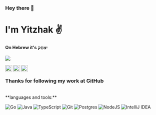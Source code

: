 ### Hey there 👋

# I'm Yitzhak ✌

#### On Hebrew it's יִצְחָק

![](https://visitor-badge.glitch.me/badge?page_id=betancour.betancour)

<a href="https://twitter.com/betancour">
  <img align="left" alt="יִצְחַק - Yitzhak
 | Twitter" width="22px" src="https://raw.githubusercontent.com/peterthehan/peterthehan/master/assets/twitter.svg" />
</a>
<a href="https://www.linkedin.com/in/yitzhak-solorzano/">
  <img align="left" alt="Yitzhak Solorzano" width="22px" src="https://raw.githubusercontent.com/peterthehan/peterthehan/master/assets/linkedin.svg" />
</a>
<a href="https://open.spotify.com/user/22iggd5haojcykfmdzkjia25y">
  <img align="left" alt="Yitzhak's Spotify" width="22px" src="https://raw.githubusercontent.com/peterthehan/peterthehan/master/assets/spotify.svg" />
</a>

<br />

### Thanks for following my work at GitHub

<br />
**languages and tools:**

![Go](https://img.shields.io/badge/go-%2300ADD8.svg?style=for-the-badge&logo=go&logoColor=white)
![Java](https://img.shields.io/badge/java-%23ED8B00.svg?style=for-the-badge&logo=java&logoColor=white)
![TypeScript](https://img.shields.io/badge/typescript-%23007ACC.svg?style=for-the-badge&logo=typescript&logoColor=white)
![Git](https://img.shields.io/badge/git-%23F05033.svg?style=for-the-badge&logo=git&logoColor=white)
![Postgres](https://img.shields.io/badge/postgres-%23316192.svg?style=for-the-badge&logo=postgresql&logoColor=white)
![NodeJS](https://img.shields.io/badge/node.js-6DA55F?style=for-the-badge&logo=node.js&logoColor=white)
![IntelliJ IDEA](https://img.shields.io/badge/IntelliJIDEA-000000.svg?style=for-the-badge&logo=intellij-idea&logoColor=white)